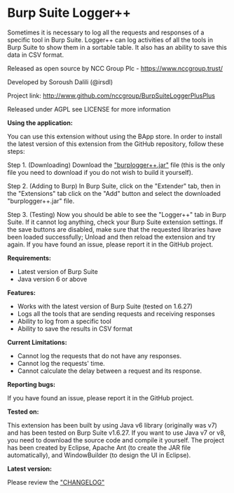 Burp Suite Logger++
=======================
Sometimes it is necessary to log all the requests and responses of a specific tool in Burp Suite. Logger++ can log activities of all the tools in Burp Suite to show them in a sortable table. It also has an ability to save this data in CSV format.

Released as open source by NCC Group Plc - https://www.nccgroup.trust/

Developed by Soroush Dalili (@irsdl)

Project link: http://www.github.com/nccgroup/BurpSuiteLoggerPlusPlus

Released under AGPL see LICENSE for more information


<b>Using the application:</b>

You can use this extension without using the BApp store. In order to install the latest version of this extension from the GitHub repository, follow these steps:

Step 1. (Downloading) Download the ["burplogger++.jar"](burplogger++.jar) file (this is the only file you need to download if you do not wish to build it yourself).

Step 2. (Adding to Burp) In Burp Suite, click on the "Extender" tab, then in the "Extensions" tab click on the "Add" button and select the downloaded "burplogger++.jar" file.

Step 3. (Testing) Now you should be able to see the "Logger++" tab in Burp Suite. If it cannot log anything, check your Burp Suite extension settings. If the save buttons are disabled, make sure that the requested libraries have been loaded successfully; Unload and then reload the extension and try again. If you have found an issue, please report it in the GitHub project.

<b>Requirements:</b>
- Latest version of Burp Suite
- Java version 6 or above

<b>Features:</b>

- Works with the latest version of Burp Suite (tested on 1.6.27)
- Logs all the tools that are sending requests and receiving responses
- Ability to log from a specific tool
- Ability to save the results in CSV format

<b>Current Limitations:</b>

- Cannot log the requests that do not have any responses.
- Cannot log the requests' time.
- Cannot calculate the delay between a request and its response. 

<b>Reporting bugs:</b>

If you have found an issue, please report it in the GitHub project.

<b>Tested on:</b>

This extension has been built by using Java v6 library (originally was v7) and has been tested on Burp Suite v1.6.27.
If you want to use Java v7 or v8, you need to download the source code and compile it yourself. The project has been created by Eclipse, Apache Ant (to create the JAR file automatically), and WindowBuilder (to design the UI in Eclipse).

<b>Latest version:</b>

Please review the ["CHANGELOG"](CHANGELOG)
